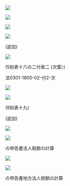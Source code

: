 ![](https://www.nta.go.jp/tmp/aa2099dd-e81b-4bcf-8eef-1ec091ae61c4/images/5d755eeaf87c21221cb11c1a02dc04db69928008f3106cf658ac3fc2684b69f1.jpg)

![](https://www.nta.go.jp/tmp/aa2099dd-e81b-4bcf-8eef-1ec091ae61c4/images/a2a6796605a1bcbb9117217276e573b5e0ccd8ee63422c4eb0c2045342fc8b51.jpg)

![](https://www.nta.go.jp/tmp/aa2099dd-e81b-4bcf-8eef-1ec091ae61c4/images/b4268efec18126c12729b65d44955a10cbbccec4fef7f0100c32d1df9736c138.jpg)

![](https://www.nta.go.jp/tmp/aa2099dd-e81b-4bcf-8eef-1ec091ae61c4/images/0fab174e68fd1da2bed1cc1f04dc3f98d93bed3223f4f1098ada72e265276544.jpg)

(追加)

![](https://www.nta.go.jp/tmp/aa2099dd-e81b-4bcf-8eef-1ec091ae61c4/images/67b5a69b27941a4ed58efa8aa228ed8157fcceb8a9321ac5790abacbcc811c14.jpg)

(5别表十八の二付表二 (次葉）)

法0301-1800-02-付2-次

![](https://www.nta.go.jp/tmp/aa2099dd-e81b-4bcf-8eef-1ec091ae61c4/images/7b9ecd843964941a941277455dc05f66a5bdfde64d0e5ee70aa8046a0ffc8e64.jpg)

![](https://www.nta.go.jp/tmp/aa2099dd-e81b-4bcf-8eef-1ec091ae61c4/images/938bfa8d84a0b6388856e816d37e532e924a533885d32176c8907da7b5babc1f.jpg)

(8别表十九)

(追加)

![](https://www.nta.go.jp/tmp/aa2099dd-e81b-4bcf-8eef-1ec091ae61c4/images/b72a5bdf3eb3f20f8a7edfd30796bd4945f9309181df91c3bcce3a1d3d62c03b.jpg)

![](https://www.nta.go.jp/tmp/aa2099dd-e81b-4bcf-8eef-1ec091ae61c4/images/bc8b0491a529df17af6b41690c677d76b97a4c2ed10cde36e29a6f9883e8277b.jpg)

の申告書法人税额の計算

![](https://www.nta.go.jp/tmp/aa2099dd-e81b-4bcf-8eef-1ec091ae61c4/images/e034b4a25df68d21277b8ec4372f208daf150478278c4a5283a22fbf8b014f2b.jpg)

![](https://www.nta.go.jp/tmp/aa2099dd-e81b-4bcf-8eef-1ec091ae61c4/images/e01c88bdf63e0b474904514135988df48027029b4b173d27d6a3ebd900a73069.jpg)

の申告書地方法人税额の計算